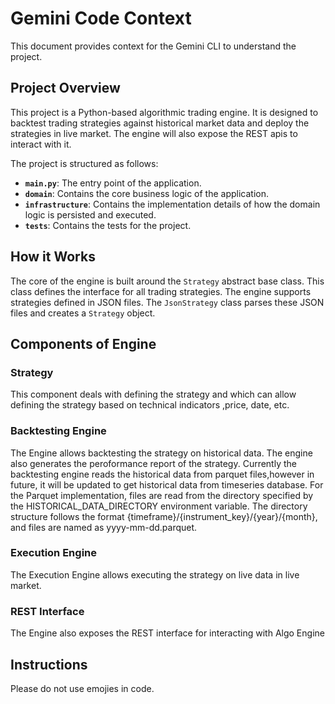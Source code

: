 # Gemini Code Context

This document provides context for the Gemini CLI to understand the project.

## Project Overview

This project is a Python-based algorithmic trading engine. It is designed to backtest trading strategies against historical market data and deploy the strategies in live market. The engine will also expose the REST apis to interact with it.

The project is structured as follows:

- **`main.py`**: The entry point of the application.
- **`domain`**: Contains the core business logic of the application.
- **`infrastructure`**: Contains the implementation details of how the domain logic is persisted and executed.
- **`tests`**: Contains the tests for the project.

## How it Works

The core of the engine is built around the `Strategy` abstract base class. This class defines the interface for all trading strategies. The engine supports strategies defined in JSON files. The `JsonStrategy` class parses these JSON files and creates a `Strategy` object.


## Components of Engine

### Strategy
This component deals with defining the strategy and which can allow defining the strategy based on technical indicators ,price, date, etc. 

### Backtesting Engine
The Engine allows backtesting the strategy on historical data. The engine also generates the peroformance report of the strategy. Currently the backtesting engine reads the historical data from parquet files,however in future, it will be updated to get historical data from timeseries database.  For the Parquet implementation, files are read from the directory specified by the HISTORICAL_DATA_DIRECTORY environment variable. The directory structure follows the format {timeframe}/{instrument_key}/{year}/{month}, and files are named as yyyy-mm-dd.parquet. 

### Execution Engine
The Execution Engine allows executing the strategy on live data in live market. 

### REST Interface
The Engine also exposes the REST interface for interacting with Algo Engine

## Instructions
Please do not use emojies in code.
